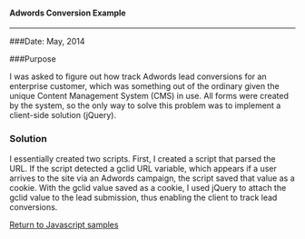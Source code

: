 #### Adwords Conversion Example
***

###Date: May, 2014

###Purpose

I was asked to figure out how track Adwords lead conversions for an enterprise customer, which was something out of the ordinary given the unique Content Management System (CMS) in use. All forms were created by the system, so the only way to solve this problem was to implement a client-side solution (jQuery).

### Solution

I essentially created two scripts. First, I created a script that parsed the URL. If the  script detected a gclid URL variable, which appears if a user arrives to the site via an Adwords campaign, the script saved that value as a cookie. With the gclid value saved as a cookie, I used jQuery to attach the gclid value to the lead submission, thus enabling the client to track lead conversions.


[Return to Javascript samples](https://github.com/stljeff1/portfolio/tree/master/Javascript/)